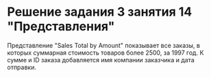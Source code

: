 ﻿# Решение задания 3 занятия 14 "Представления"
Представление "Sales Total by Amount" показывает все заказы, в которых суммарная стоимость товаров более 2500, за 1997 год. К сумме и ID заказа добавляется имя компании заказчика и дата отправки.